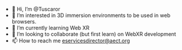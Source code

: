 - 👋 Hi, I’m @Tuscaror
- 👀 I’m interested in 3D immersion environments to be used in web browsers.
- 🌱 I’m currently learning Web XR
- 💞️ I’m looking to collaborate (but first learn) on WebXR development
- 📫 How to reach me eservicesdirector@aect.org

<!---
Tuscaror/Tuscaror is a ✨ special ✨ repository because its `README.md` (this file) appears on your GitHub profile.
You can click the Preview link to take a look at your changes.
--->

